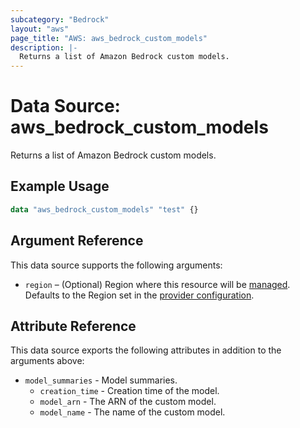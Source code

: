 ```yaml
---
subcategory: "Bedrock"
layout: "aws"
page_title: "AWS: aws_bedrock_custom_models"
description: |-
  Returns a list of Amazon Bedrock custom models.
---
```


# Data Source: aws_bedrock_custom_models

Returns a list of Amazon Bedrock custom models.

## Example Usage

```terraform
data "aws_bedrock_custom_models" "test" {}
```

## Argument Reference

This data source supports the following arguments:

* `region` – (Optional) Region where this resource will be [managed](https://docs.aws.amazon.com/general/latest/gr/rande.html#regional-endpoints). Defaults to the Region set in the [provider configuration](https://registry.terraform.io/providers/hashicorp/aws/latest/docs#aws-configuration-reference).

## Attribute Reference

This data source exports the following attributes in addition to the arguments above:

* `model_summaries` - Model summaries.
    * `creation_time` - Creation time of the model.
    * `model_arn` - The ARN of the custom model.
    * `model_name` - The name of the custom model.
